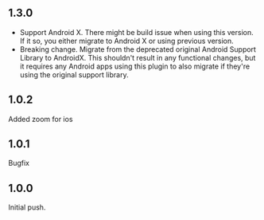 ## 1.3.0

* Support Android X. There might be build issue when using this version. If it so, you either migrate to Android X or using previous version. 
* Breaking change. Migrate from the deprecated original Android Support Library to AndroidX. This shouldn't result in any functional changes, but it requires any Android apps using this plugin to also migrate if they're using the original support library.

## 1.0.2
Added zoom for ios

## 1.0.1
Bugfix

## 1.0.0
Initial push.
